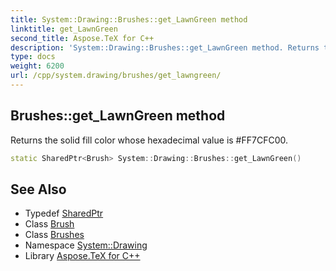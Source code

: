 ```yaml
---
title: System::Drawing::Brushes::get_LawnGreen method
linktitle: get_LawnGreen
second_title: Aspose.TeX for C++
description: 'System::Drawing::Brushes::get_LawnGreen method. Returns the solid fill color whose hexadecimal value is #FF7CFC00 in C++.'
type: docs
weight: 6200
url: /cpp/system.drawing/brushes/get_lawngreen/
---
```

## Brushes::get_LawnGreen method


Returns the solid fill color whose hexadecimal value is #FF7CFC00.

```cpp
static SharedPtr<Brush> System::Drawing::Brushes::get_LawnGreen()
```

## See Also

* Typedef [SharedPtr](../../../system/sharedptr/)
* Class [Brush](../../brush/)
* Class [Brushes](../)
* Namespace [System::Drawing](../../)
* Library [Aspose.TeX for C++](../../../)
